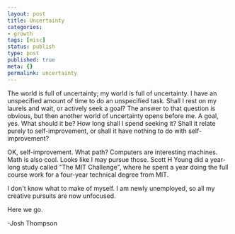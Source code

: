 ```yaml
---
layout: post
title: Uncertainty
categories:
- growth
tags: [misc]
status: publish
type: post
published: true
meta: {}
permalink: uncertainty
---
```



The world is full of uncertainty; my world is full of uncertainty. I have an unspecified amount of time to do an unspecified task. Shall I rest on my laurels and wait, or actively seek a goal? The answer to that question is obvious, but then another world of uncertainty opens before me. A goal, yes. What should it be? How long shall I spend seeking it? Shall it relate purely to self-improvement, or shall it have nothing to do with self-improvement?

OK, self-improvement. What path? Computers are interesting machines. Math is also cool. Looks like I may pursue those. Scott H Young did a year-long study called "The MIT Challenge", where he spent a year doing the full course work for a four-year technical degree from MIT.

I don't know what to make of myself. I am newly unemployed, so all my creative pursuits are now unfocused.

Here we go.

-Josh Thompson
